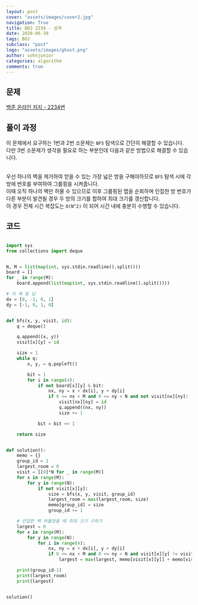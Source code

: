 ```yaml
---
layout: post
cover: "assets/images/cover2.jpg"
navigation: True
title: BOJ 2234 - 성곽
date: 2020-06-30
tags: BOJ
subclass: "post"
logo: "assets/images/ghost.png"
author: sohnjunior
categories: algorithm
comments: true
---
```


## 문제

[백준 온라인 저지 - 2234번](https://www.acmicpc.net/problem/2234)

## 풀이 과정

이 문제에서 요구하는 1번과 2번 소문제는 `BFS` 탐색으로 간단히 해결할 수 있습니다. <br>
다만 3번 소문제가 생각을 필요로 하는 부분인데 다음과 같은 방법으로 해결할 수 있습니다. <br><br>

우선 하나의 벽을 제거하여 얻을 수 있는 가장 넓은 방을 구해야하므로 `BFS` 탐색 시에 각 방에 번호를 부여하여 그룹핑을 시켜줍니다. <br>
이때 오직 하나의 벽만 허물 수 있으므로 이후 그룹핑된 맵을 순회하며 인접한 방 번호가 다른 부분이 발견될 경우 두 방의 크기를 합하여 최대 크기를 갱신합니다. <br>
이 경우 전체 시간 복잡도는 `O(N^2)` 이 되어 시간 내에 충분히 수행할 수 있습니다. <br>

## 코드

```python

import sys
from collections import deque


N, M = list(map(int, sys.stdin.readline().split()))
board = []
for _ in range(M):
    board.append(list(map(int, sys.stdin.readline().split())))

# 서 북 동 남
dx = [0, -1, 0, 1]
dy = [-1, 0, 1, 0]


def bfs(x, y, visit, id):
    q = deque()

    q.append((x, y))
    visit[x][y] = id

    size = 1
    while q:
        x, y, = q.popleft()

        bit = 1
        for i in range(4):
            if not board[x][y] & bit:
                nx, ny = x + dx[i], y + dy[i]
                if 0 <= nx < M and 0 <= ny < N and not visit[nx][ny]:
                    visit[nx][ny] = id
                    q.append((nx, ny))
                    size += 1

            bit = bit << 1

    return size


def solution():
    memo = {}
    group_id = 1
    largest_room = 0
    visit = [[0]*N for _ in range(M)]
    for x in range(M):
        for y in range(N):
            if not visit[x][y]:
                size = bfs(x, y, visit, group_id)
                largest_room = max(largest_room, size)
                memo[group_id] = size
                group_id += 1

    # 인접한 벽 허물었을 때 최대 크기 구하기
    largest = 0
    for x in range(M):
        for y in range(N):
            for i in range(4):
                nx, ny = x + dx[i], y + dy[i]
                if 0 <= nx < M and 0 <= ny < N and visit[x][y] != visit[nx][ny]:
                    largest = max(largest, memo[visit[x][y]] + memo[visit[nx][ny]])

    print(group_id-1)
    print(largest_room)
    print(largest)


solution()

```
